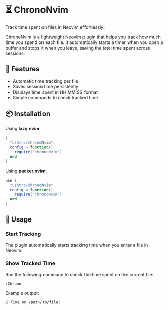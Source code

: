 # ⏳ ChronoNvim

Track time spent on files in Neovim effortlessly!

ChronoNvim is a lightweight Neovim plugin that helps you track how much time you spend on each file. It automatically starts a timer when you open a buffer and stops it when you leave, saving the total time spent across sessions.

## 🚀 Features

- Automatic time tracking per file
- Saves session time persistently
- Displays time spent in HH:MM:SS format
- Simple commands to check tracked time

## 📦 Installation

Using **lazy.nvim**:

```lua
{
  "ushtro/chronoNvim",
  config = function()
    require("chronoNvim")
  end
}
```

Using **packer.nvim**:

```lua
use {
  "ushtro/chronoNvim",
  config = function()
    require("chronoNvim")
  end
}
```

## 📌 Usage

### Start Tracking

The plugin automatically starts tracking time when you enter a file in Neovim.

### Show Tracked Time

Run the following command to check the time spent on the current file:

```vim
:Chrono
```

Example output:

```
⏰ Time on /path/to/file:
